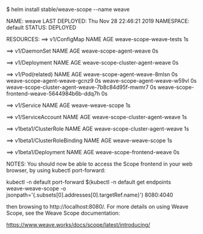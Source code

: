 $ helm install stable/weave-scope --name weave

NAME:   weave
LAST DEPLOYED: Thu Nov 28 22:46:21 2019
NAMESPACE: default
STATUS: DEPLOYED

RESOURCES:
==> v1/ConfigMap
NAME                     AGE
weave-scope-weave-tests  1s

==> v1/DaemonSet
NAME                     AGE
weave-scope-agent-weave  0s

==> v1/Deployment
NAME                             AGE
weave-scope-cluster-agent-weave  0s

==> v1/Pod(related)
NAME                                              AGE
weave-scope-agent-weave-8mlsn                     0s
weave-scope-agent-weave-gcnz9                     0s
weave-scope-agent-weave-w59vl                     0s
weave-scope-cluster-agent-weave-7b8c84d95f-mwmr7  0s
weave-scope-frontend-weave-5644984b6b-ddq7h       0s

==> v1/Service
NAME               AGE
weave-weave-scope  1s

==> v1/ServiceAccount
NAME                             AGE
weave-scope-cluster-agent-weave  1s

==> v1beta1/ClusterRole
NAME                             AGE
weave-scope-cluster-agent-weave  1s

==> v1beta1/ClusterRoleBinding
NAME               AGE
weave-weave-scope  1s

==> v1beta1/Deployment
NAME                        AGE
weave-scope-frontend-weave  0s


NOTES:
You should now be able to access the Scope frontend in your web browser, by
using kubectl port-forward:

kubectl -n default port-forward $(kubectl -n default get endpoints \
weave-weave-scope -o jsonpath='{.subsets[0].addresses[0].targetRef.name}') 8080:4040

then browsing to http://localhost:8080/.
For more details on using Weave Scope, see the Weave Scope documentation:

https://www.weave.works/docs/scope/latest/introducing/
